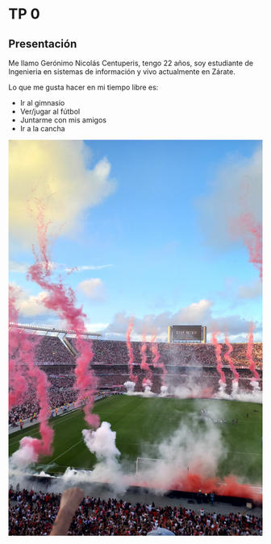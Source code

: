 # TP 0
## Presentación
Me llamo Gerónimo Nicolás Centuperis, tengo 22 años, soy estudiante de Ingenieria en sistemas de información y vivo actualmente en Zárate.

Lo que me gusta hacer en mi tiempo libre es:
- Ir al gimnasio
- Ver/jugar al fútbol
- Juntarme con mis amigos
- Ir a la cancha

![foto](Cancha.jpg)

